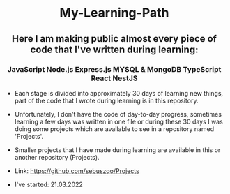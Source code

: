 <h1 align='center'> My-Learning-Path </h1>

<h2 align='center'> Here I am making public almost every piece of code that I've written during learning: </h2>
<h3 align='center'> JavaScript Node.js  Express.js  MYSQL & MongoDB  TypeScript  React  NestJS </h3>

- Each stage is divided into approximately 30 days of learning new things, part of the code that I wrote during learning is in this repository.

- Unfortunately, I don't have the code of day-to-day progress, sometimes learning a few days was written in one file or during these 30 days I was doing some projects which are available to see in a repository named 'Projects'. 

- Smaller projects that I have made during learning are available in this or another repository (Projects).

- Link: https://github.com/sebuszqo/Projects

- I've started: 21.03.2022
